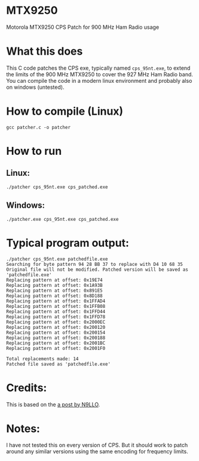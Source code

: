 # MTX9250
Motorola MTX9250 CPS Patch for 900 MHz Ham Radio usage

# What this does
This C code patches the CPS exe, typically named `cps_95nt.exe`, to extend the limits of the 900 MHz MTX9250 to cover the 927 MHz Ham Radio band. You can compile the code in a modern linux environment and probably also on windows (untested). 

# How to compile (Linux)
```gcc patcher.c -o patcher```

# How to run
## Linux:
```./patcher cps_95nt.exe cps_patched.exe```
## Windows:
```./patcher.exe cps_95nt.exe cps_patched.exe```



# Typical program output:
```
./patcher cps_95nt.exe patchedfile.exe
Searching for byte pattern 94 28 BB 37 to replace with D4 10 68 35
Original file will not be modified. Patched version will be saved as 'patchedfile.exe'
Replacing pattern at offset: 0x19E74
Replacing pattern at offset: 0x1A93B
Replacing pattern at offset: 0x891E5
Replacing pattern at offset: 0x8D188
Replacing pattern at offset: 0x1FFAD4
Replacing pattern at offset: 0x1FFB08
Replacing pattern at offset: 0x1FFD44
Replacing pattern at offset: 0x1FFD78
Replacing pattern at offset: 0x2000EC
Replacing pattern at offset: 0x200120
Replacing pattern at offset: 0x200154
Replacing pattern at offset: 0x200188
Replacing pattern at offset: 0x2001BC
Replacing pattern at offset: 0x2001F0

Total replacements made: 14
Patched file saved as 'patchedfile.exe'
```

# Credits:
This is based on the [a post by N9LLO](https://batboard.batlabs.com/viewtopic.php?f=3&t=31214). 

# Notes:
I have not tested this on every version of CPS. But it should work to patch around any similar versions using the same encoding for frequency limits. 

